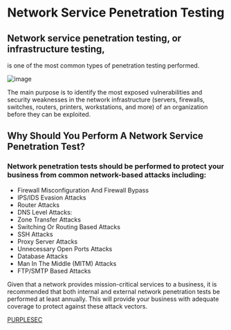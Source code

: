 # Network Service Penetration Testing

## Network service penetration testing, or infrastructure testing,
is one of the most common types of penetration testing performed.

![image](https://user-images.githubusercontent.com/51442719/146175690-76bf347c-1a1f-43a4-a88a-8ddeec7c51f0.png)

The main purpose is to identify the most exposed vulnerabilities and security weaknesses in the network infrastructure (servers, firewalls, switches, routers, printers, workstations, and more) of an organization before they can be exploited.



## Why Should You Perform A Network Service Penetration Test?

### Network penetration tests should be performed to protect your business from common network-based attacks including:



- Firewall Misconfiguration And Firewall Bypass
- IPS/IDS Evasion Attacks
- Router Attacks
- DNS Level Attacks:
- Zone Transfer Attacks
- Switching Or Routing Based Attacks
- SSH Attacks
- Proxy Server Attacks
- Unnecessary Open Ports Attacks
- Database Attacks
- Man In The Middle (MITM) Attacks
- FTP/SMTP Based Attacks

Given that a network provides mission-critical services to a business, it is recommended that both internal and external network penetration tests be performed at least annually. This will provide your business with adequate coverage to protect against these attack vectors.


[PURPLESEC](https://purplesec.us/types-penetration-testing/)
